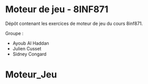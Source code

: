 
# Moteur de jeu - 8INF871

Dépôt contenant les exercices de moteur de jeu du cours 8inf871.

Groupe :
 - Ayoub Al Haddan
 - Julien Cusset
 - Sidney Congard
# Moteur_Jeu
